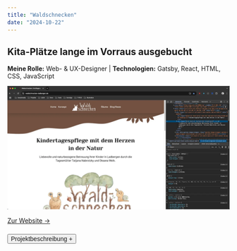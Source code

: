 ```yaml
---
title: "Waldschnecken"
date: "2024-10-22"
---
```


## Kita-Plätze lange im Vorraus ausgebucht

<p style="font-size: var(--fs-sm); line-height: var(--lh-base); color: var(--col-gray)"><strong>Meine Rolle:</strong> Web- & UX-Designer | <strong>Technologien:</strong> Gatsby, React, HTML, CSS, JavaScript</p>

![Website Waldschnecken](../images/Website_Waldschnecken.webp)

[Zur Website &rarr;](https://waldschnecken-ladbergen.de)

<div class="description-button" style="padding-top: 0.5rem; border-top: 1px solid var(--col-lightgray)">
    <button style="font-size: var(--fs-sm); color: var(--col-darkgray); font-weight: var(--fw-bold);">Projektbeschreibung +</button>
</div>

<div class="project-description" style="padding-bottom: 0.5rem; height: 0; overflow: hidden; transition: height 1s ease; interpolate-size: allow-keywords; border-bottom: 1px solid var(--col-lightgray)">

#### Herausforderung

Zwei Tagesmütter haben sich zu einer Kindergroßtagespflege zusammengeschlossen und auch diese sollte sich wieder etablieren. Dafür wurde eine neue Website gebraucht, die kinderfreundlich und gleichzeitig professionell wirkt.

#### Vorgehen

1. **User-Research** mit Unterstützung von KI und Online-Tools wurde durchgeführt, um herauszufinden welche Fragen für Eltern auf der Website beantwortet werden müssen.
2. **Informationsarchitektur** und **Wireframing** auf Basis der Recherche wurde anschließend ausgearbeitet.
3. Es ein relativ buntes, aber abgestimmtes und reduziertes **Farbkonzept** mit natürlichen Tönen, die zum Thema "Wald" passen, wurde erarbeitet.
4. **Logoentwicklung** mit Vorabskizze wurde von mir illustriert und mit Aquarellfarben umgesetzt.
5. Die Website programmierte ich in **React, Gatsby, HTML** und **CSS** und die Vorteile-Blöcke wurden etwas animiert, um das Interesse der Besucher darauf zu lenken. Ein wichtiger Punkt war auch die **Barrierefreiheit**, dabei wurden die Farben und die Schriftgrößen etwas angepasst, damit die Informationen besser erkennbar waren.
6. **Test und Validierung:** Die Website wurde mit **Heuristic Markup** und dem **5-Sekunden-Test** überprüft und optimiert.
7. Zudem habe ich **Illustrationen** für die Website und den Eingangsbereich erstellt, da diese die kinderfreundliche Atmosphäre unterstützen.
8. **SEO- und Pagespeed-Optimierung** wurden ausgeführt, damit die Website gut gefunden wird und schnell lädt.

#### Ergebnis

Gut gestaltete Website wird immer wieder als ausschlaggebendes Kriterium angegeben für die Kitaplatz-Entscheidung. Zudem sind die Kitaplätze lange im Voraus ausgebucht oder vorgemerkt und die Tagesmütter konnten sich auch mit der Kindergroßtagespflege wieder etablieren.<br/><br/>

![KI-User-Research: Vorteile einer Tagesmutter](../images/VorteileTagesmutter.webp)

<p style="font-size: var(--fs-sm); line-height: var(--lh-lg)">&#8593; <strong>KI-gestützte User-Research,</strong> um die Vorteile der Tagesmutter und die Erwartungen der Eltern herauszufinden.</p>

![Erstellen von Illustrationen](../images/Waldschnecken_Illustration.webp)

<p style="font-size: var(--fs-sm); line-height: var(--lh-lg)">&#8593; <strong>Für die kinderfreundliche Atmosphäre</strong> wurden einige Illustrationen für die einzelnen Seiten und den Eingangsbereich erstellt.</p>

</div>
